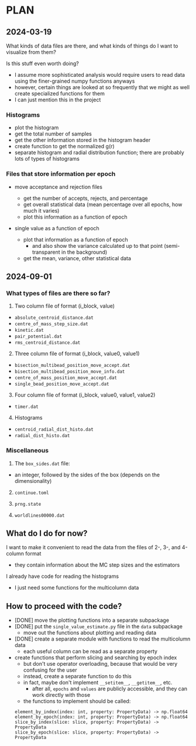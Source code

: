 # PLAN

## 2024-03-19
What kinds of data files are there, and what kinds of things do I want to visualize from them?

Is this stuff even worth doing?
- I assume more sophisticated analysis would require users to read data using the finer-grained numpy functions anyways
- however, certain things are looked at so frequently that we might as well create specialized functions for them
- I can just mention this in the project

### Histograms
- plot the histogram
- get the total number of samples
- get the other information stored in the histogram header
- create function to get the normalized g(r)
- separate histogram and radial distribution function; there are probably lots of types of histograms

### Files that store information per epoch
- move acceptance and rejection files
  - get the number of accepts, rejects, and percentage
  - get overall statistical data (mean percentage over all epochs, how much it varies)
  - plot this information as a function of epoch

- single value as a function of epoch
  - plot that information as a function of epoch
    - and also show the variance calculated up to that point (semi-transparent in the background)
  - get the mean, variance, other statistical data



## 2024-09-01

### What types of files are there so far?

1. Two column file of format (i_block, value)
  - `absolute_centroid_distance.dat`
  - `centre_of_mass_step_size.dat`
  - `kinetic.dat`
  - `pair_potential.dat`
  - `rms_centroid_distance.dat`

2. Three column file of format (i_block, value0, value1)
  - `bisection_multibead_position_move_accept.dat`
  - `bisection_multibead_position_move_info.dat`
  - `centre_of_mass_position_move_accept.dat`
  - `single_bead_position_move_accept.dat`

3. Four column file of format (i_block, value0, value1, value2)
  - `timer.dat`

4. Histograms
  - `centroid_radial_dist_histo.dat`
  - `radial_dist_histo.dat`


### Miscellaneous
1. The `box_sides.dat` file:
  - an integer, followed by the sides of the box (depends on the dimensionality)

2. `continue.toml`

3. `prng.state`

4. `worldlines00000.dat`


## What do I do for now?
I want to make it convenient to read the data from the files of 2-, 3-, and 4-column format
  - they contain information about the MC step sizes and the estimators

I already have code for reading the histograms
  - I just need some functions for the multicolumn data


## How to proceed with the code?
- [DONE] move the plotting functions into a separate subpackage
- [DONE] put the `single_value_estimate.py` file in the `data` subpackage
  - move out the functions about plotting and reading data
- [DONE] create a separate module with functions to read the multicolumn data
  - each useful column can be read as a separate property
- create functions that perform slicing and searching by epoch index
  - but don't use operator overloading, because that would be very confusing for the user
  - instead, create a separate function to do this
  - in fact, maybe don't implement `__setitem__`, `__getitem__`, etc.
    - after all, `epochs` and `values` are publicly accessible, and they can work directly with those
  - the functions to implement should be called:
  ```
  element_by_index(index: int, property: PropertyData) -> np.float64
  element_by_epoch(index: int, property: PropertyData) -> np.float64
  slice_by_index(slice: slice, property: PropertyData) -> PropertyData
  slice_by_epoch(slice: slice, property: PropertyData) -> PropertyData
  ```
